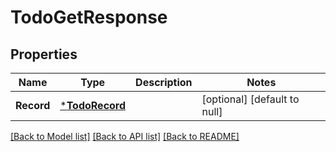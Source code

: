 # TodoGetResponse

## Properties
Name | Type | Description | Notes
------------ | ------------- | ------------- | -------------
**Record** | [***TodoRecord**](TodoRecord.md) |  | [optional] [default to null]

[[Back to Model list]](../README.md#documentation-for-models) [[Back to API list]](../README.md#documentation-for-api-endpoints) [[Back to README]](../README.md)


